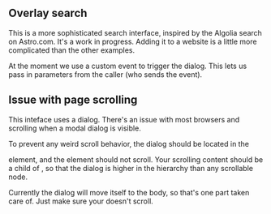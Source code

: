 
## Overlay search

This is a more sophisticated search interface, inspired by the Algolia 
search on Astro.com. It's a work in progress. Adding it to a website is 
a little more complicated than the other examples.

At the moment we use a custom event to trigger the dialog. This lets us
pass in parameters from the caller (who sends the event). 

## Issue with page scrolling 

This inteface uses a dialog. There's an issue with most browsers and 
scrolling when a modal dialog is visible. 

To prevent any weird scroll behavior, the dialog should be located in the 
<body/> element, and the <body/> element should not scroll. Your scrolling 
content should be a child of <body/>, so that the dialog is higher in the 
hierarchy than any scrollable node.

Currently the dialog will move itself to the body, so that's one part 
taken care of. Just make sure your <body/> doesn't scroll.


